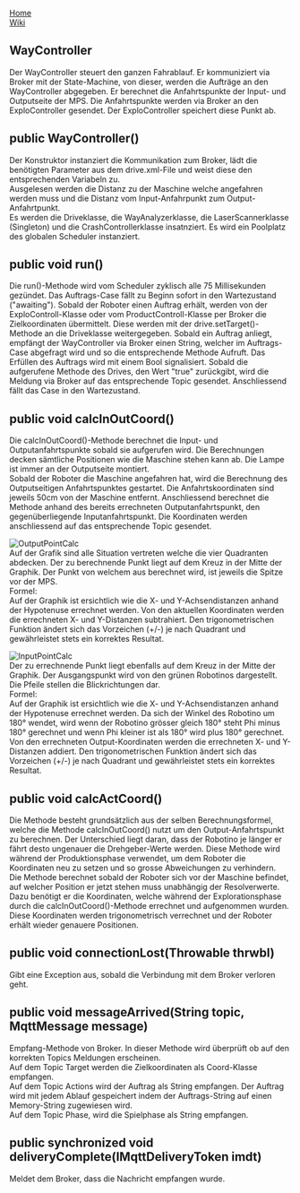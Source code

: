 [Home](home)  
[Wiki](WikiSolidus)  

## WayController  
Der WayController steuert den ganzen Fahrablauf. Er kommuniziert via Broker mit der State-Machine, von dieser, werden die Aufträge an den WayController abgegeben. Er berechnet die Anfahrtspunkte der Input- und Outputseite der MPS. Die Anfahrtspunkte werden via Broker an den ExploController gesendet. Der ExploController speichert diese Punkt ab.
  
## public WayController()  
Der Konstruktor instanziert die Kommunikation zum Broker, lädt die benötigten Parameter aus dem drive.xml-File und weist diese den entsprechenden Variabeln zu.  
Ausgelesen werden die Distanz zu der Maschine welche angefahren werden muss und die Distanz vom Input-Anfahrpunkt zum Output-Anfahrtpunkt.  
Es werden die Driveklasse, die WayAnalyzerklasse, die LaserScannerklasse (Singleton) und die CrashControllerklasse insatnziert. Es wird ein Poolplatz des globalen Scheduler instanziert.
   
## public void run()  
Die run()-Methode wird vom Scheduler zyklisch alle 75 Millisekunden gezündet. Das Auftrags-Case fällt zu Beginn sofort in den Wartezustand ("awaiting"). Sobald der Roboter einen Auftrag erhält, werden von der ExploControll-Klasse oder vom ProductControll-Klasse per Broker die Zielkoordinaten  übermittelt. Diese werden mit der drive.setTarget()-Methode an die Driveklasse weitergegeben. Sobald ein Auftrag anliegt, empfängt der WayController via Broker einen String, welcher im Auftrags-Case abgefragt wird und so die entsprechende Methode Aufruft. Das Erfüllen des Auftrags wird mit einem Bool signalisiert. Sobald die aufgerufene Methode des Drives, den Wert "true" zurückgibt, wird die   Meldung via Broker auf das entsprechende Topic gesendet. Anschliessend fällt das Case in den Wartezustand.  
  
## public void calcInOutCoord()  
Die calcInOutCoord()-Methode berechnet die Input- und Outputanfahrtspunkte sobald sie aufgerufen wird. Die Berechnungen decken sämtliche Positionen wie die Maschine stehen kann ab. Die Lampe ist immer an der Outputseite montiert.   
Sobald der Roboter die Maschine angefahren hat, wird die Berechnung des Outputseitigen Anfahrtspunktes gestartet. Die Anfahrtskoordinaten sind jeweils 50cm von der Maschine entfernt. Anschliessend berechnet die Methode anhand des bereits errechneten Outputanfahrtspunkt, den  gegenüberliegende Inputanfahrtspunkt. Die Koordinaten werden anschliessend auf das entsprechende Topic gesendet.  
  
  
![OutputPointCalc](https://gitlab.com/solidus/hefei/uploads/0a061bb62d836877e8d4117ab6c5a80b/OutputPointCalc.jpg)  
Auf der Grafik sind alle Situation vertreten welche die vier Quadranten abdecken. Der zu berechnende Punkt liegt auf dem Kreuz in der Mitte der Graphik. Der Punkt von welchem aus berechnet wird, ist jeweils die Spitze vor der MPS.  
Formel:  
Auf der Graphik ist ersichtlich wie die X- und Y-Achsendistanzen anhand der Hypotenuse errechnet werden.
Von den aktuellen Koordinaten werden die errechneten X- und Y-Distanzen subtrahiert. Den trigonometrischen Funktion ändert sich das Vorzeichen (+/-) je nach Quadrant und gewährleistet stets ein korrektes Resultat.  
      
![InputPointCalc](https://gitlab.com/solidus/hefei/uploads/4a6609e74a94a574c66c3de88134a24c/InputPointCalc.jpg)  
Der zu errechnende Punkt liegt ebenfalls auf dem Kreuz in der Mitte der Graphik. Der Ausgangspunkt wird von den grünen Robotinos dargestellt. Die Pfeile stellen die Blickrichtungen dar.  
Formel:  
Auf der Graphik ist ersichtlich wie die X- und Y-Achsendistanzen anhand der Hypotenuse errechnet werden. Da sich der Winkel des Robotino um 180° wendet, wird wenn der Robotino grösser gleich 180° steht Phi minus 180° gerechnet und wenn Phi kleiner ist als 180° wird plus 180° gerechnet.
Von den errechneten Output-Koordinaten werden die errechneten X- und Y-Distanzen addiert. Den trigonometrischen Funktion ändert sich das Vorzeichen (+/-) je nach Quadrant und gewährleistet stets ein korrektes Resultat.
  
## public void calcActCoord()  
  
Die Methode besteht grundsätzlich aus der selben Berechnungsformel, welche die Methode calcInOutCoord() nutzt um den Output-Anfahrtspunkt zu berechnen. Der Unterschied liegt daran, dass der Robotino je länger er fährt desto ungenauer die Drehgeber-Werte werden. Diese Methode wird während der Produktionsphase verwendet, um dem Roboter die Koordinaten neu zu setzen und so grosse Abweichungen zu verhindern.  
Die Methode berechnet sobald der Roboter sich vor der Maschine befindet, auf welcher Position er jetzt stehen muss unabhängig der Resolverwerte. Dazu benötigt er die Koordinaten, welche während der Explorationsphase durch die calcInOutCoord()-Methode errechnet und aufgenommen wurden. Diese Koordinaten werden trigonometrisch verrechnet und der Roboter erhält wieder genauere Positionen.
  
## public void connectionLost(Throwable thrwbl)  
Gibt eine Exception aus, sobald die Verbindung mit dem Broker verloren geht.  
  
## public void messageArrived(String topic, MqttMessage message)  
Empfang-Methode von Broker. In dieser Methode wird überprüft ob auf den korrekten Topics  Meldungen erscheinen.   
Auf dem Topic Target werden die Zielkoordinaten als Coord-Klasse empfangen.  
Auf dem Topic Actions wird der Auftrag als String empfangen. Der Auftrag wird mit  jedem Ablauf gespeichert indem der Auftrags-String auf einen Memory-String zugewiesen wird.  
Auf dem Topic Phase, wird die Spielphase als String empfangen.
  
## public synchronized void deliveryComplete(IMqttDeliveryToken imdt)  
Meldet dem Broker, dass die Nachricht empfangen wurde.


